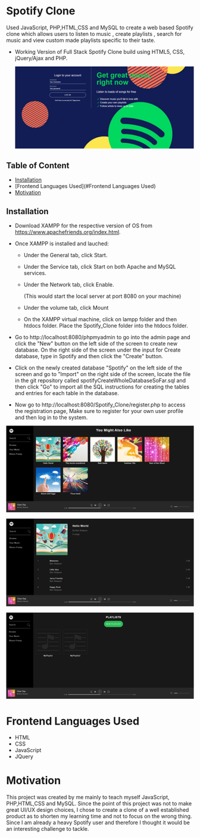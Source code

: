 # Spotify Clone
Used JavaScript, PHP,HTML,CSS and MySQL to create a web based Spotify clone which allows users to listen to music , create playlists , search for music and view custom made playlists specific to their taste.

- Working Version of Full Stack Spotify Clone build using HTML5, CSS, jQuery/Ajax and PHP.

  ![register](https://github.com/bhanupratap78/Spotify_Clone/blob/master/assets/demo/4.png)

## Table of Content
- [Installation](#Installatio)
- [Frontend Languages Used](#Frontend Languages Used)
- [Motivation](#Motivation)

## Installation
- Download XAMPP for the respective version of OS from https://www.apachefriends.org/index.html.

- Once XAMPP is installed and lauched:

  - Under the General tab, click Start.

  - Under the Service tab, click Start on both Apache and MySQL services.

  - Under the Network tab, click Enable.

    (This would start the local server at port 8080 on your machine)

  - Under the volume tab, click Mount

  - On the XAMPP virtual machine, click on lampp folder and then htdocs folder. Place the Spotify_Clone   folder into the htdocs folder.

- Go to http://localhost:8080/phpmyadmin to go into the admin page and click the "New" button on the left  side of the screen to create new database. On the right side of the screen under the input for Create database, type in Spotify and then click the "Create" button.

- Click on the newly created database "Spotify" on the left side of the screen and go to "Import" on the right side of the screen, locate the file in the git repository called spotifyCreateWholeDatabaseSoFar.sql and then click "Go" to import all the SQL instructions for creating the tables and entries for each table in the database.

- Now go to http://localhost:8080/Spotify_Clone/register.php to access the registration page, Make sure to register for your own user profile and then log in to the system.

![spotify](https://github.com/bhanupratap78/Spotify_Clone/blob/master/assets/demo/1.png)

![spotify](https://github.com/bhanupratap78/Spotify_Clone/blob/master/assets/demo/2.png)

![spotify](https://github.com/bhanupratap78/Spotify_Clone/blob/master/assets/demo/3.png)

# Frontend Languages Used
- HTML
- CSS
- JavaScript
- JQuery

# Motivation
This project was created by me mainly to teach myself JavaScript, PHP,HTML,CSS and MySQL. Since the point of this project was not to make great UI/UX design choices, I chose to create a clone of a well established product as to shorten my learning time and not to focus on the wrong thing. Since I am already a heavy Spotify user and therefore I thought it would be an interesting challenge to tackle.

